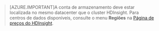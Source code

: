 
> [AZURE.IMPORTANT]A conta de armazenamento deve estar localizada no mesmo datacenter que o cluster HDInsight. Para centros de dados disponíveis, consulte o menu **Regiões** na [Página de preços do HDInsight](/pricing/details/hdinsight/).

<!---HONumber=62-->